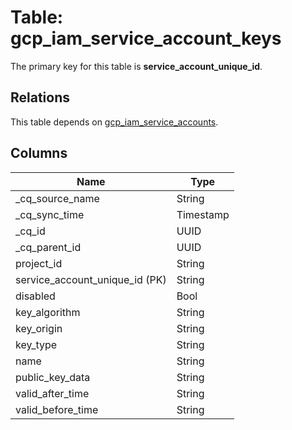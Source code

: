 # Table: gcp_iam_service_account_keys



The primary key for this table is **service_account_unique_id**.

## Relations
This table depends on [gcp_iam_service_accounts](gcp_iam_service_accounts.md).


## Columns
| Name          | Type          |
| ------------- | ------------- |
|_cq_source_name|String|
|_cq_sync_time|Timestamp|
|_cq_id|UUID|
|_cq_parent_id|UUID|
|project_id|String|
|service_account_unique_id (PK)|String|
|disabled|Bool|
|key_algorithm|String|
|key_origin|String|
|key_type|String|
|name|String|
|public_key_data|String|
|valid_after_time|String|
|valid_before_time|String|
